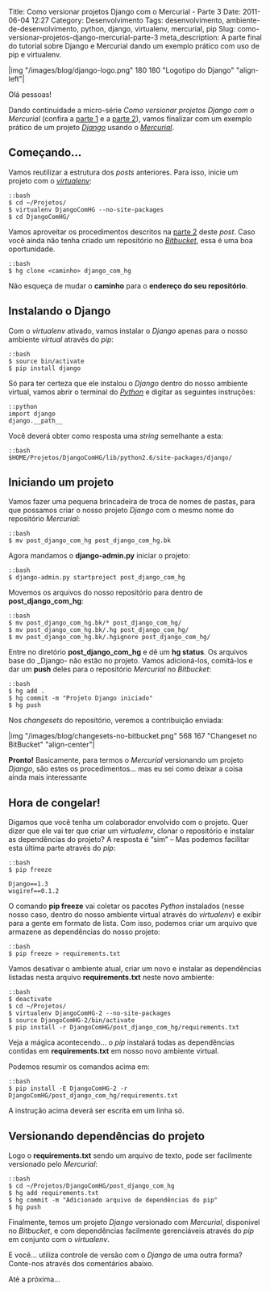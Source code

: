 Title: Como versionar projetos Django com o Mercurial - Parte 3
Date: 2011-06-04 12:27
Category: Desenvolvimento
Tags: desenvolvimento, ambiente-de-desenvolvimento, python, django, virtualenv, mercurial, pip
Slug: como-versionar-projetos-django-mercurial-parte-3
meta_description: A parte final do tutorial sobre Django e Mercurial dando um exemplo prático com  uso de pip e virtualenv.


|img "/images/blog/django-logo.png" 180 180 "Logotipo do Django" "align-left"|

Olá pessoas!

Dando continuidade a micro-série *Como versionar projetos Django com o
Mercurial* (confira a [parte 1][] e a [parte 2][]), vamos finalizar com
um exemplo prático de um projeto [*Django*][] usando o [*Mercurial*][].

<!-- PELICAN_END_SUMMARY -->


Começando…
----------

Vamos reutilizar a estrutura dos *posts* anteriores. Para isso, inicie
um projeto com o [*virtualenv*][]:

    ::bash
    $ cd ~/Projetos/
    $ virtualenv DjangoComHG --no-site-packages
    $ cd DjangoComHG/

Vamos aproveitar os procedimentos descritos na [parte 2][1] deste
*post*. Caso você ainda não tenha criado um repositório no
[*Bitbucket*][], essa é uma boa oportunidade.

    ::bash
    $ hg clone <caminho> django_com_hg

Não esqueça de mudar o **caminho** para o **endereço do seu
repositório**.


Instalando o Django
-------------------

Com o *virtualenv* ativado, vamos instalar o *Django* apenas para o
nosso ambiente *virtual* através do *pip*:

    ::bash
    $ source bin/activate
    $ pip install django

Só para ter certeza que ele instalou o *Django* dentro do nosso ambiente
virtual, vamos abrir o terminal do [*Python*][] e digitar as seguintes
instruções:

    ::python
    import django
    django.__path__

Você deverá obter como resposta uma _string_ semelhante a esta:

    ::bash
    $HOME/Projetos/DjangoComHG/lib/python2.6/site-packages/django/


Iniciando um projeto
--------------------

Vamos fazer uma pequena brincadeira de troca de nomes de pastas, para
que possamos criar o nosso projeto *Django* com o mesmo nome do
repositório *Mercurial*:

    ::bash
    $ mv post_django_com_hg post_django_com_hg.bk

Agora mandamos o **django-admin.py** iniciar o projeto:

    ::bash
    $ django-admin.py startproject post_django_com_hg

Movemos os arquivos do nosso repositório para dentro de
**post\_django\_com\_hg**:

    ::bash
    $ mv post_django_com_hg.bk/* post_django_com_hg/
    $ mv post_django_com_hg.bk/.hg post_django_com_hg/
    $ mv post_django_com_hg.bk/.hgignore post_django_com_hg/

Entre no diretório **post\_django\_com\_hg** e dê um **hg status**. Os
arquivos base do \_Django- não estão no projeto. Vamos adicioná-los,
comitá-los e dar um **push** deles para o repositório *Mercurial* no
*Bitbucket*:

    ::bash
    $ hg add .
    $ hg commit -m "Projeto Django iniciado"
    $ hg push

Nos *changesets* do repositório, veremos a contribuição enviada:

|img "/images/blog/changesets-no-bitbucket.png" 568 167 "Changeset no BitBucket" "align-center"|

**Pronto!** Basicamente, para termos o *Mercurial* versionando um
projeto *Django*, são estes os procedimentos… mas eu sei como deixar a
coisa ainda mais interessante


Hora de congelar!
-----------------

Digamos que você tenha um colaborador envolvido com o projeto. Quer
dizer que ele vai ter que criar um *virtualenv*, clonar o repositório e
instalar as dependências do projeto? A resposta é “sim” – Mas podemos
facilitar esta última parte através do *pip*:

    ::bash
    $ pip freeze

    Django==1.3
    wsgiref==0.1.2

O comando **pip freeze** vai coletar os pacotes *Python* instalados
(nesse nosso caso, dentro do nosso ambiente virtual através do
*virtualenv*) e exibir para a gente em formato de lista. Com isso,
podemos criar um arquivo que armazene as dependências do nosso projeto:

    ::bash
    $ pip freeze > requirements.txt

Vamos desativar o ambiente atual, criar um novo e instalar as
dependências listadas nesta arquivo **requirements.txt** neste novo
ambiente:

    ::bash
    $ deactivate
    $ cd ~/Projetos/
    $ virtualenv DjangoComHG-2 --no-site-packages
    $ source DjangoComHG-2/bin/activate
    $ pip install -r DjangoComHG/post_django_com_hg/requirements.txt

Veja a mágica acontecendo… o *pip* instalará todas as dependências
contidas em **requirements.txt** em nosso novo ambiente virtual.

Podemos resumir os comandos acima em:

    ::bash
    $ pip install -E DjangoComHG-2 -r DjangoComHG/post_django_com_hg/requirements.txt

A instrução acima deverá ser escrita em um linha só.


Versionando dependências do projeto
-----------------------------------

Logo o **requirements.txt** sendo um arquivo de texto, pode ser
facilmente versionado pelo *Mercurial*:

    ::bash
    $ cd ~/Projetos/DjangoComHG/post_django_com_hg
    $ hg add requirements.txt
    $ hg commit -m "Adicionado arquivo de dependências do pip"
    $ hg push

Finalmente, temos um projeto *Django* versionado com *Mercurial*,
disponível no *Bitbucket*, e com dependências facilmente gerenciáveis
através do *pip* em conjunto com o *virtualenv*.

E você… utiliza controle de versão com o *Django* de uma outra forma?
Conte-nos através dos comentários abaixo.

Até a próxima…


  [parte 1]: {filename}/como-versionar-projetos-django-com-o-mercurial-parte-1.md
  [parte 2]: {filename}/como-versionar-projetos-django-com-o-mercurial-parte-2.md
    "Como versionar projetos Django com o Mercurial - Parte 2"
  [*Django*]: {tag}django
    "Leia mais sobre Django"
  [*Mercurial*]: {tag}mercurial
    "Leia mais sobre Mercurial"
  [*virtualenv*]: {tag}virtualenv
    "Leia mais sobre virtualenv"
  [1]: {filename}/como-versionar-projetos-django-com-o-mercurial-parte-2.md
    "Aprenda a como criar um repositório Mercurial no Bitbucket"
  [*Bitbucket*]: http://www.bitbucket.org/
    "Versione e compartilhe código com o Mercurial"
  [*Python*]: {tag}python
    "Leia mais sobre Python"
  [Changeset no Bitbucket]: {filename}/images/blog/changesets-no-bitbucket.png
    "Changeset no Bitbucket"
